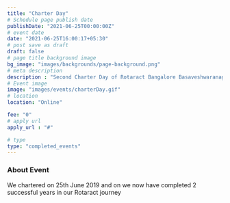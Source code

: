 ```yaml
---
title: "Charter Day"
# Schedule page publish date
publishDate: "2021-06-25T00:00:00Z"
# event date
date: "2021-06-25T16:00:17+05:30"
# post save as draft
draft: false
# page title background image
bg_image: "images/backgrounds/page-background.png"
# meta description
description : "Second Charter Day of Rotaract Bangalore Basaveshwaranagar"
# Event image
image: "images/events/charterDay.gif"
# location
location: "Online"

fee: "0"
# apply url
apply_url : "#"

# type
type: "completed_events"
---
```


### About Event

We chartered on 25th June 2019 and on we now have completed 2 successful years in our Rotaract journey